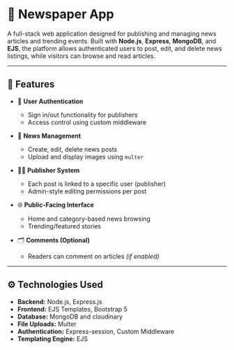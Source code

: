 # 📰 Newspaper App

A full-stack web application designed for publishing and managing news articles and trending events. Built with **Node.js**, **Express**, **MongoDB**, and **EJS**, the platform allows authenticated users to post, edit, and delete news listings, while visitors can browse and read articles.

---

## 📌 Features

- 🔐 **User Authentication**
  - Sign in/out functionality for publishers
  - Access control using custom middleware

- 📝 **News Management**
  - Create, edit, delete news posts
  - Upload and display images using `multer`

- 🧑‍💼 **Publisher System**
  - Each post is linked to a specific user (publisher)
  - Admin-style editing permissions per post

- 🌐 **Public-Facing Interface**
  - Home and category-based news browsing
  - Trending/featured stories

- 🗂️ **Comments (Optional)**
  - Readers can comment on articles *(if enabled)*

---

## ⚙️ Technologies Used

- **Backend:** Node.js, Express.js
- **Frontend:** EJS Templates, Bootstrap 5
- **Database:** MongoDB and cloudinary
- **File Uploads:** Multer
- **Authentication:** Express-session, Custom Middleware
- **Templating Engine:** EJS




